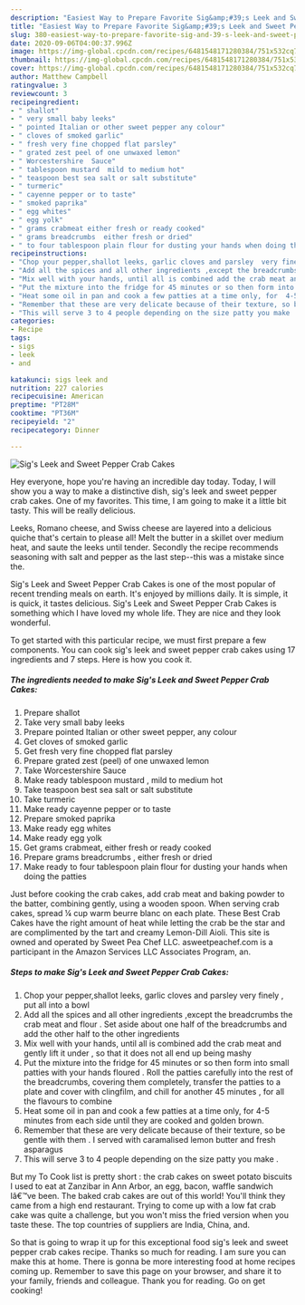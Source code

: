 ```yaml
---
description: "Easiest Way to Prepare Favorite Sig&amp;#39;s Leek and Sweet Pepper Crab Cakes"
title: "Easiest Way to Prepare Favorite Sig&amp;#39;s Leek and Sweet Pepper Crab Cakes"
slug: 380-easiest-way-to-prepare-favorite-sig-and-39-s-leek-and-sweet-pepper-crab-cakes
date: 2020-09-06T04:00:37.996Z
image: https://img-global.cpcdn.com/recipes/6481548171280384/751x532cq70/sigs-leek-and-sweet-pepper-crab-cakes-recipe-main-photo.jpg
thumbnail: https://img-global.cpcdn.com/recipes/6481548171280384/751x532cq70/sigs-leek-and-sweet-pepper-crab-cakes-recipe-main-photo.jpg
cover: https://img-global.cpcdn.com/recipes/6481548171280384/751x532cq70/sigs-leek-and-sweet-pepper-crab-cakes-recipe-main-photo.jpg
author: Matthew Campbell
ratingvalue: 3
reviewcount: 3
recipeingredient:
- " shallot"
- " very small baby leeks"
- " pointed Italian or other sweet pepper any colour"
- " cloves of smoked garlic"
- " fresh very fine chopped flat parsley"
- " grated zest peel of one unwaxed lemon"
- " Worcestershire  Sauce"
- " tablespoon mustard  mild to medium hot"
- " teaspoon best sea salt or salt substitute"
- " turmeric"
- " cayenne pepper or to taste"
- " smoked paprika"
- " egg whites"
- " egg yolk"
- " grams crabmeat either fresh or ready cooked"
- " grams breadcrumbs  either fresh or dried"
- " to four tablespoon plain flour for dusting your hands when doing the patties"
recipeinstructions:
- "Chop your pepper,shallot leeks, garlic cloves and parsley  very finely , put all into a bowl"
- "Add all the spices and all other ingredients ,except the breadcrumbs the crab meat and flour . Set aside about one half of the breadcrumbs and add the other half to the other ingredients"
- "Mix well with your hands, until all is combined add the crab meat and gently lift it under , so that it does not all end up being mashy"
- "Put the mixture into the fridge for 45 minutes or so then form into small patties with your hands floured  . Roll the patties carefully into the rest of the  breadcrumbs, covering them completely, transfer the patties to a plate and cover with clingfilm,  and chill for another 45 minutes , for all the flavours to combine"
- "Heat some oil in pan and cook a few patties at a time only, for  4-5 minutes from each side  until they are cooked and golden brown."
- "Remember that these are very delicate because of their texture, so be gentle with them . I served  with caramalised lemon butter and fresh asparagus"
- "This will serve 3 to 4 people depending on the size patty you make ."
categories:
- Recipe
tags:
- sigs
- leek
- and

katakunci: sigs leek and 
nutrition: 227 calories
recipecuisine: American
preptime: "PT28M"
cooktime: "PT36M"
recipeyield: "2"
recipecategory: Dinner

---
```



![Sig&#39;s Leek and Sweet Pepper Crab Cakes](https://img-global.cpcdn.com/recipes/6481548171280384/751x532cq70/sigs-leek-and-sweet-pepper-crab-cakes-recipe-main-photo.jpg)

Hey everyone, hope you're having an incredible day today. Today, I will show you a way to make a distinctive dish, sig&#39;s leek and sweet pepper crab cakes. One of my favorites. This time, I am going to make it a little bit tasty. This will be really delicious.

Leeks, Romano cheese, and Swiss cheese are layered into a delicious quiche that&#39;s certain to please all! Melt the butter in a skillet over medium heat, and saute the leeks until tender. Secondly the recipe recommends seasoning with salt and pepper as the last step--this was a mistake since the.

Sig&#39;s Leek and Sweet Pepper Crab Cakes is one of the most popular of recent trending meals on earth. It's enjoyed by millions daily. It is simple, it is quick, it tastes delicious. Sig&#39;s Leek and Sweet Pepper Crab Cakes is something which I have loved my whole life. They are nice and they look wonderful.


To get started with this particular recipe, we must first prepare a few components. You can cook sig&#39;s leek and sweet pepper crab cakes using 17 ingredients and 7 steps. Here is how you cook it.

<!--inarticleads1-->

##### The ingredients needed to make Sig&#39;s Leek and Sweet Pepper Crab Cakes:

1. Prepare  shallot
1. Take  very small baby leeks
1. Prepare  pointed Italian or other sweet pepper, any colour
1. Get  cloves of smoked garlic
1. Get  fresh very fine chopped flat parsley
1. Prepare  grated zest (peel) of one unwaxed lemon
1. Take  Worcestershire  Sauce
1. Make ready  tablespoon mustard , mild to medium hot
1. Take  teaspoon best sea salt or salt substitute
1. Take  turmeric
1. Make ready  cayenne pepper or to taste
1. Prepare  smoked paprika
1. Make ready  egg whites
1. Make ready  egg yolk
1. Get  grams crabmeat, either fresh or ready cooked
1. Prepare  grams breadcrumbs , either fresh or dried
1. Make ready  to four tablespoon plain flour for dusting your hands when doing the patties


Just before cooking the crab cakes, add crab meat and baking powder to the batter, combining gently, using a wooden spoon. When serving crab cakes, spread ¼ cup warm beurre blanc on each plate. These Best Crab Cakes have the right amount of heat while letting the crab be the star and are complimented by the tart and creamy Lemon-Dill Aioli. This site is owned and operated by Sweet Pea Chef LLC. asweetpeachef.com is a participant in the Amazon Services LLC Associates Program, an. 

<!--inarticleads2-->

##### Steps to make Sig&#39;s Leek and Sweet Pepper Crab Cakes:

1. Chop your pepper,shallot leeks, garlic cloves and parsley  very finely , put all into a bowl
1. Add all the spices and all other ingredients ,except the breadcrumbs the crab meat and flour . Set aside about one half of the breadcrumbs and add the other half to the other ingredients
1. Mix well with your hands, until all is combined add the crab meat and gently lift it under , so that it does not all end up being mashy
1. Put the mixture into the fridge for 45 minutes or so then form into small patties with your hands floured  . Roll the patties carefully into the rest of the  breadcrumbs, covering them completely, transfer the patties to a plate and cover with clingfilm,  and chill for another 45 minutes , for all the flavours to combine
1. Heat some oil in pan and cook a few patties at a time only, for  4-5 minutes from each side  until they are cooked and golden brown.
1. Remember that these are very delicate because of their texture, so be gentle with them . I served  with caramalised lemon butter and fresh asparagus
1. This will serve 3 to 4 people depending on the size patty you make .


But my To Cook list is pretty short : the crab cakes on sweet potato biscuits I used to eat at Zanzibar in Ann Arbor, an egg, bacon, waffle sandwich Iâ€™ve been. The baked crab cakes are out of this world! You&#39;ll think they came from a high end restaurant. Trying to come up with a low fat crab cake was quite a challenge, but you won&#39;t miss the fried version when you taste these. The top countries of suppliers are India, China, and. 

So that is going to wrap it up for this exceptional food sig&#39;s leek and sweet pepper crab cakes recipe. Thanks so much for reading. I am sure you can make this at home. There is gonna be more interesting food at home recipes coming up. Remember to save this page on your browser, and share it to your family, friends and colleague. Thank you for reading. Go on get cooking!
